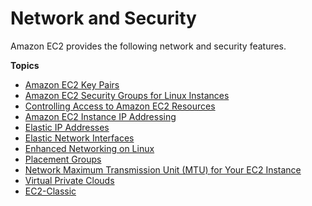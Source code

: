 # Network and Security<a name="EC2_Network_and_Security"></a>

Amazon EC2 provides the following network and security features\.

**Topics**
+ [Amazon EC2 Key Pairs](ec2-key-pairs.md)
+ [Amazon EC2 Security Groups for Linux Instances](using-network-security.md)
+ [Controlling Access to Amazon EC2 Resources](UsingIAM.md)
+ [Amazon EC2 Instance IP Addressing](using-instance-addressing.md)
+ [Elastic IP Addresses](elastic-ip-addresses-eip.md)
+ [Elastic Network Interfaces](using-eni.md)
+ [Enhanced Networking on Linux](enhanced-networking.md)
+ [Placement Groups](placement-groups.md)
+ [Network Maximum Transmission Unit \(MTU\) for Your EC2 Instance](network_mtu.md)
+ [Virtual Private Clouds](using-vpc.md)
+ [EC2\-Classic](ec2-classic-platform.md)